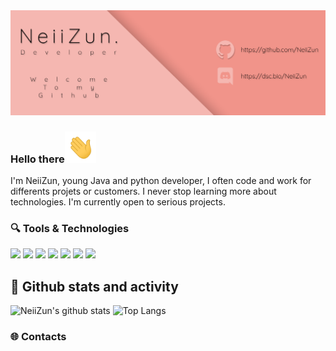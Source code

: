 

<img src="header.png">



### Hello there<img src="wave.gif" height=50>

I'm NeiiZun, young Java and python developer, I often code and work for differents projets or customers. I never stop learning more about technologies. I'm currently open to serious projects.



### 🔍 Tools & Technologies

![](https://img.shields.io/badge/Code%20with-Python-informational?style=flat&logo=python&logoColor=F5B7B1&color=F5B7B1) 
![](https://img.shields.io/badge/Code%20with-Java-informational?style=flat&logo=java&logoColor=F5B7B1&color=F5B7B1) 
![](https://img.shields.io/badge/Using-MysQL-informational?style=flat&logo=mysql&logoColor=F5B7B1&color=F5B7B1)
![](https://img.shields.io/badge/Using-Linux-informational?style=flat&logo=Linux&logoColor=F5B7B1&color=F5B7B1)
![](https://img.shields.io/badge/Using-Guice-informational?style=flat&logo=google&logoColor=F5B7B1&color=F5B7B1)
![](https://img.shields.io/badge/Using-Flask-informational?style=flat&logo=flask&logoColor=F5B7B1&color=F5B7B1)
![](https://img.shields.io/badge/Using-Spigot%20and%20Bukkit-informational?style=flat&logo=pickaxe&logoColor=F5B7B1&color=F5B7B1)



## 🌟 Github stats and activity

![NeiiZun's github stats](https://github-readme-stats.vercel.app/api?username=NeiiZun&show_icons=true) ![Top Langs](https://github-readme-stats.vercel.app/api/top-langs/?username=NeiiZun&layout=compact)



### 🌐 Contacts

[1]: https://dsc.bio/NeiiZun	"Discord"
[2]: https://twitter.com/NeiiZun	"Twitter"
